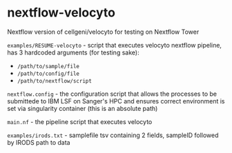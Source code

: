 # nextflow-velocyto
Nextflow version of cellgeni/velocyto for testing on Nextflow Tower

`examples/RESUME-velocyto` - script that executes velocyto nextflow pipeline, has 3 hardcoded arguments (for testing sake):
* `/path/to/sample/file`
* `/path/to/config/file`
* `/path/to/nextflow/script`

`nextflow.config` - the configuration script that allows the processes to be submittede to IBM LSF on Sanger's HPC and ensures correct environment is set via singularity container (this is an absolute path)

`main.nf` - the pipeline script that executes velocyto

`examples/irods.txt` - samplefile tsv containing 2 fields, sampleID followed by IRODS path to data
